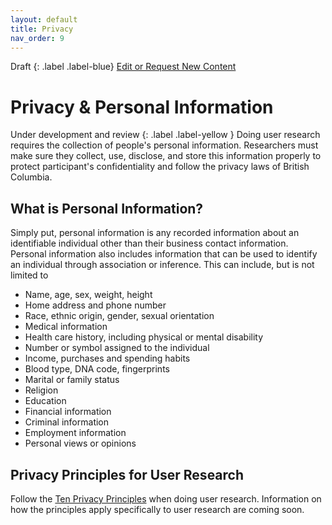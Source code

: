 ```yaml
---
layout: default
title: Privacy
nav_order: 9
---
```


Draft
{: .label .label-blue}
[Edit or Request New Content](https://github.com/bcgov/user-research-guide/issues/new/choose)

# Privacy & Personal Information
Under development and review
{: .label .label-yellow }
Doing user research requires the collection of people's personal information. Researchers must make sure they collect, use, disclose, and store this information properly to protect participant's confidentiality and follow the privacy laws of British Columbia.

## What is Personal Information?

Simply put, personal information is any recorded information about an identifiable individual other than their business contact information. Personal information also includes information that can be used to identify an individual through association or inference. This can include, but is not limited to

- Name, age, sex, weight, height
- Home address and phone number
- Race, ethnic origin, gender, sexual orientation
- Medical information
- Health care history, including physical or mental disability
- Number or symbol assigned to the individual
- Income, purchases and spending habits
- Blood type, DNA code, fingerprints
- Marital or family status
- Religion
- Education
- Financial information
- Criminal information
- Employment information
- Personal views or opinions

## Privacy Principles for User Research
Follow the [Ten Privacy Principles](
https://www2.gov.bc.ca/gov/content/governments/services-for-government/information-management-technology/privacy/training/principles?keyword=privacy&keyword=principles
) when doing user research. Information on how the principles apply specifically to user research are coming soon.
